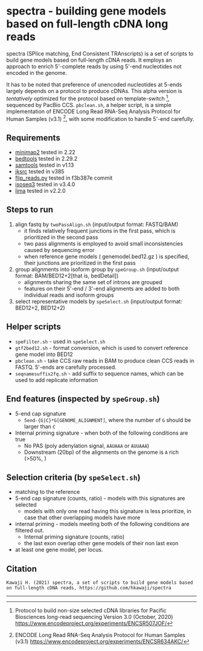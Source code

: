 
# spectra - building gene models based on full-length cDNA long reads

spectra (SPlice matching, End Consistent TRAnscripts) is a set of scripts
to build gene models based on full-length cDNA reads. It employs an approach
to enrich 5'-complete reads by using 5'-end nucleotides not encoded in the genome.

It has to be noted that preference of unencoded nucleotides at 5-ends largely depends
on a protocol to produce cDNAs. This alpha version is *tentatively* optimized for the protocol
based on template-switch [^1], sequenced by PacBio CCS. `pbclean.sh`, a helper script, is
a simple implementation of ENCODE Long Read RNA-Seq Analysis Protocol for Human Samples (v3.1) [^2],
with some modification to handle 5'-end carefully. 


Requirements
-------------
* [minimap2](https://github.com/lh3/minimap2) tested in 2.22
* [bedtools](https://github.com/arq5x/bedtools2) tested in 2.29.2
* [samtools](https://github.com/samtools/samtools) tested in v1.13
* [jksrc](https://hgdownload.soe.ucsc.edu/admin/) tested in v385
* [flip_reads.py](https://github.com/mortazavilab/ENCODE-references) tested in f3b387e commit 
* [isoseq3](https://github.com/PacificBiosciences/IsoSeq) tested in v3.4.0
* [lima](https://github.com/PacificBiosciences/barcoding) tested in v2.2.0


Steps to run
------------
1. align fastq by `twoPassAlign.sh` (input/output format: FASTQ/BAM)
    - it finds relatively frequent junctions in the first pass, which is prioritized in the second pass
    - two pass alignments is employed to avoid small inconsistencies caused by sequencing error
    - when reference gene models ( genemodel.bed12.gz ) is specified, their junctions are prioritized in the first pass
2. group alignments into isoform group by `speGroup.sh` (input/output format: BAM/BED12+2[that is, bedDetail])
    - alignments sharing the same set of introns are grouped
    - features on their 5'-end / 3'-end alignments are added to both individual reads and isoform groups
3. select representative models by `speSelect.sh` (input/output format: BED12+2, BED12+2)


Helper scripts
--------------
* `speFilter.sh` - used in `speSelect.sh`
* `gtf2bed12.sh` - format conversion, which is used to convert reference gene model into BED12
* `pbclean.sh` - take CCS raw reads in BAM to produce clean CCS reads in FASTQ. 5'-ends are carefully processed.
* `seqnamesuffix2fq.sh` - add suffix to sequence names, which can be used to add replicate information


End features (inspected by `speGroup.sh`)
------------------------------------------
* 5-end cap signature
    - `5end-{G|C}*G[GENOME_ALIGNMENT]`, where the number of `G` should be larger than `C`
* Internal priming signature - when both of the following conditions are true
    - No PAS (poly adenylation signal,  `AAUAAA` or `AUUAAA`)
    - Downstream (20bp) of the alignments on the genome is `A` rich (>50%, )


Selection criteria (by `speSelect.sh`)
---------------------------------------
* matching to the reference 
* 5-end cap signature (counts, ratio) - models with this signatures are selected
    - models with only one read having this signature is less prioritize, in case that other overlapping models have more
* internal priming - models meeting both of the following conditions are filtered out.
    - Internal priming signature (counts, ratio)
    - the last exon overlap other gene models of their non last exon
* at least one gene model, per locus.


Citation
------

    Kawaji H. (2021) spectra, a set of scripts to build gene models based on full-length cDNA reads, https://github.com/hkawaji/spectra

---

[^1]: Protocol to build non-size selected cDNA libraries for Pacific Biosciences
    long-read sequencing Version 3.0 (October, 2020)
    https://www.encodeproject.org/experiments/ENCSR507JOF/

[^2]: ENCODE Long Read RNA-Seq Analysis Protocol for Human Samples (v3.1)
  https://www.encodeproject.org/experiments/ENCSR634AKC/
